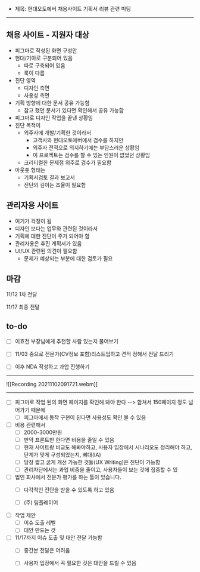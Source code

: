 - 제목: 현대오토에버 채용사이트 기획서 리뷰 관련 미팅


---

## 채용 사이트 - 지원자 대상
- 피그마로 작성된 화면 구성안
- 현대/기아로 구분되어 있음
	- 따로 구축되어 있음
	- 룩이 다름
- 진단 영역
	- 디자인 측면
	- 사용성 측면
- 기획 방향에 대한 문서 공유 가능함
	- 참고 했던 문서가 있다면 확인해서 공유 가능함
- 피그마로 디자인 작업을 끝낸 상황임
- 진단 목적이
	- 외주사에 개발/기획한 것이라서
		- 고객사와 현대오토에버에서 검수를 하지만
		- 외주사 전적으로 의지하기에는 부담스러운 상황임
		- 이 프로젝트는 검수를 할 수 있는 인원이 없었던 상황임
	- 크리티컬한 문제점 위주로 검수가 필요함 
- 아웃풋 형태는
	- 기획서검토 결과 보고서
	- 진단의 깊이는 조율이 필요함


## 관리자용 사이트
- 여기가 걱정이 됨
- 디자인 보다는 업무와 관련된 것이라서
- 기획에 대한 진단이 주가 되어야 함
- 관리자용은 추진 계획서가 있음
- UI/UX 관련된 의견이 필요함
	- 문제가 예상되는 부분에 대한 검토가 필요


## 마감
11/12 1차 전달

11/17 최종 전달

## to-do
- [ ] 이효천 부장님에게 추천할 사람 있는지 물어보기
- [ ] 11/03 중으로 전문가(CV정보 포함)리스트업하고 견적 정해서 전달 드리기
- [ ] 이후 NDA 작성하고 과업 진행하기


---

![[Recording 20211102091721.webm]]


---

- [ ] 피그마로 작업 된의 화면 페이지를 확인해 봐야 한다 --> 합쳐서 150페이지 정도 넘어가기 때문에
	- [ ] 피그마에서 동작 구현이 된다면 사용성도 확인 볼 수 있음

- [ ] 비용 관련해서
	- [ ] 2000-3000만원
	- [ ] 만약 프론트만 한다면 비용을 줄일 수 있음
	- [ ] 현재 사이트랑 비교도 해봐야하고, 사용자 입장에서 시나리오도 정리해야 하고, 단계가 맞게 구성되었는지, 뼈대(IA)
	- [ ] 당장 짧고 굵게 개선 가능한 것들(UX Writing)은 진단이 가능함
	- [ ] 관리자단에서는 과업 비중을 줄이고, 사용자들이 보는 것에 집중할 수 있

- [ ] 법인 회사에서 전문가 평가를 하는 툴이 있습니다.
	- [ ] 다각적인 진단을 받을 수 있도록 하고 있음
	- [ ] (주) 팀플레이어


- [ ] 작업 제안
	- [ ] 이슈 도출 레벨
	- [ ] 대안 만드는 것

- [ ] 11/17까지 이슈 도출 및 대안 전달 가능함
	- [ ] 중간본 전달은 어려움
	- [ ] 사용자 입장에서 꼭 필요한 것은 대안을 드릴 수 있음


